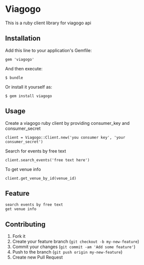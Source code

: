 # Viagogo

This is a ruby client  library for viagogo api

## Installation

Add this line to your application's Gemfile:

    gem 'viagogo'

And then execute:

    $ bundle

Or install it yourself as:

    $ gem install viagogo

## Usage

Create a viagogo ruby client by providing consumer_key and consumer_secret

    client = Viagogo::Client.new('you consumer key', 'your consumer_secret')

Search for events by free text

    client.search_events('free text here')

To get venue info

    client.get_venue_by_id(venue_id)

## Feature
    search events by free text
    get venue info

## Contributing

1. Fork it
2. Create your feature branch (`git checkout -b my-new-feature`)
3. Commit your changes (`git commit -am 'Add some feature'`)
4. Push to the branch (`git push origin my-new-feature`)
5. Create new Pull Request


